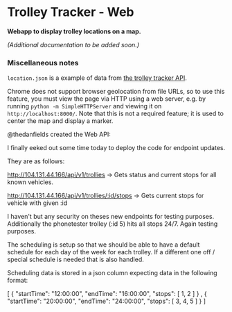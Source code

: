 # Trolley Tracker - Web

**Webapp to display trolley locations on a map.**

_(Additional documentation to be added soon.)_

### Miscellaneous notes

`location.json` is a example of data from [the trolley tracker API](https://github.com/codeforgreenville/trolley-tracker-api).

Chrome does not support browser geolocation from file URLs, so to use this feature, you must view the page via HTTP using a web server, e.g. by running `python -m SimpleHTTPServer` and viewing it on `http://localhost:8000/`. Note that this is not a required feature; it is used to center the map and display a marker.

@thedanfields created the Web API:

I finally eeked out some time today to deploy the code for endpoint updates.

They are as follows:

http://104.131.44.166/api/v1/trollies -> Gets status and current stops for all known vehicles.

http://104.131.44.166/api/v1/trollies/:id/stops -> Gets current stops for vehicle with given :id

I haven't but any security on theses new endpoints for testing purposes. Additionally the phonetester trolley (:id 5) hits all stops 24/7. Again testing purposes.

The scheduling is setup so that we should be able to have a default schedule for each day of the week for each trolley. If a different one off / special schedule is needed that is also handled.

Scheduling data is stored in a json column expecting data in the following format:

[ { "startTime": "12:00:00", "endTime": "16:00:00", "stops": [ 1, 2 ] } , { "startTime": "20:00:00", "endTime": "24:00:00", "stops": [ 3, 4, 5 ] } ]
